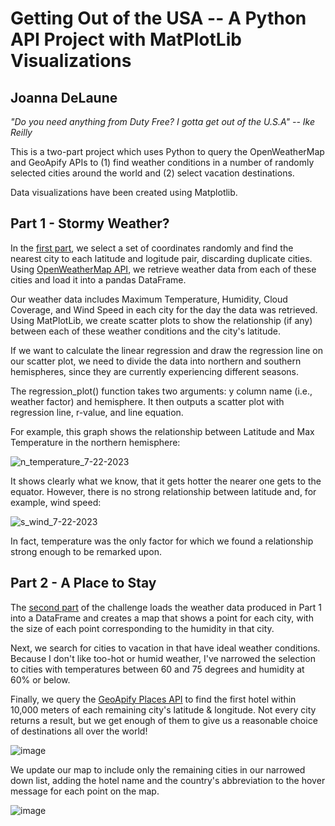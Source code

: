 # Getting Out of the USA -- A Python API Project with MatPlotLib Visualizations
## Joanna DeLaune
_"Do you need anything from Duty Free?
I gotta get out of the U.S.A"
 -- Ike Reilly_
 
This is a two-part project which uses Python to query the OpenWeatherMap and GeoApify APIs to (1) find weather conditions in a number of randomly selected cities around the world and (2) select vacation destinations.

Data visualizations have been created using Matplotlib.

## Part 1 - Stormy Weather?
In the [first part](WeatherPy.ipynb), we select a set of coordinates randomly and find the nearest city to each latitude and logitude pair, discarding duplicate cities. Using [OpenWeatherMap API](https://openweathermap.org/api), we retrieve weather data from each of these cities and load it into a pandas DataFrame.

Our weather data includes Maximum Temperature, Humidity, Cloud Coverage, and Wind Speed in each city for the day the data was retrieved.  Using MatPlotLib, we create scatter plots to show the relationship (if any) between each of these weather conditions and the city's latitude.

If we want to calculate the linear regression and draw the regression line on our scatter plot, we need to divide the data into northern and southern hemispheres, since they are currently experiencing different seasons.

The regression_plot() function takes two arguments: y column name (i.e., weather factor) and hemisphere. It then outputs a scatter plot with  regression line, r-value, and line equation.

For example, this graph shows the relationship between Latitude and Max Temperature in the northern hemisphere:

![n_temperature_7-22-2023](https://github.com/joannadelaune/python-api-challenge/assets/102549713/106e04ce-91f4-4c5f-813f-d71d550e6c5a)

It shows clearly what we know, that it gets hotter the nearer one gets to the equator. However, there is no strong relationship between latitude and, for example, wind speed:

![s_wind_7-22-2023](https://github.com/joannadelaune/python-api-challenge/assets/102549713/41b07585-f1f3-4d17-a3d5-25580e44efda)

In fact, temperature was the only factor for which we found a relationship strong enough to be remarked upon.

## Part 2 - A Place to Stay
The [second part](VacationPy.ipynb) of the challenge loads the weather data produced in Part 1 into a DataFrame and creates a map that shows a point for each city, with the size of each point corresponding to the humidity in that city.

Next, we search for cities to vacation in that have ideal weather conditions. Because I don't like too-hot or humid weather, I've narrowed the selection to cities with temperatures between 60 and 75 degrees and humidity at 60% or below.

Finally, we query the [GeoApify Places API](https://www.geoapify.com/places-api) to find the first hotel within 10,000 meters of each remaining city's latitude & longitude. Not every city returns a result, but we get enough of them to give us a reasonable choice of destinations all over the world!

![image](https://github.com/joannadelaune/python-api-challenge/assets/102549713/3e9d07b8-054b-4742-bdf0-4b26c126184c)

We update our map to include only the remaining cities in our narrowed down list, adding the hotel name and the country's abbreviation to the hover message for each point on the map.

![image](https://github.com/joannadelaune/python-api-challenge/assets/102549713/85627bb2-921a-48b5-b7be-77fcd3bb16f5)

